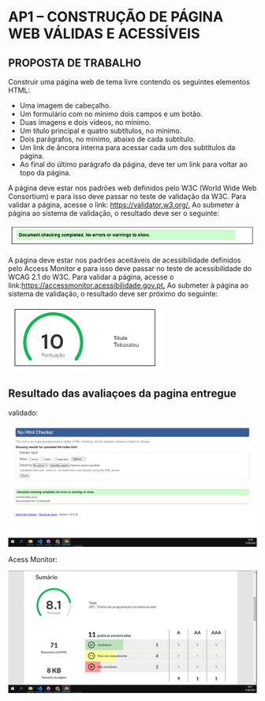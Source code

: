<h1>AP1 – CONSTRUÇÃO DE PÁGINA WEB VÁLIDAS E ACESSÍVEIS</h1>
    <h2>
        PROPOSTA DE TRABALHO
    </h2>
    <p>
        Construir uma página web de tema livre contendo os seguintes elementos HTML:
    </p>
    <ul>
        <li>
            Uma imagem de cabeçalho.
        </li>
        <li>
            Um formulário com no mínimo dois campos e um botão.
        </li>
        <li>
            Duas imagens e dois vídeos, no mínimo.
        </li>
        <li>
            Um título principal e quatro subtítulos, no mínimo.
        </li>
        <li>
            Dois parágrafos, no mínimo, abaixo de cada subtítulo.
        </li>
        <li>
            Um link de âncora interna para acessar cada um dos subtítulos da página.
        </li>
        <li>
            Ao final do último parágrafo da página, deve ter um link para voltar ao topo da página.
        </li>
    </ul>
    <p>
        A página deve estar nos padrões web definidos pelo W3C (World Wide Web Consortium) e para isso deve passar no teste de validação da W3C. Para validar a página, acesse o link: <a href="https://validator.w3.org/.">https://validator.w3.org/.</a> Ao submeter à página ao sistema de validação, o resultado deve ser o seguinte:
    </p>
    <img src="img-readme/validado.png" alt="validado">
    <p>
        A página deve estar nos padrões aceitáveis de acessibilidade definidos pelo Access Monitor e para isso deve passar no teste de acessibilidade do WCAG 2.1 do W3C. Para validar a página, acesse o link:<a href="https://accessmonitor.acessibilidade.gov.pt/">https://accessmonitor.acessibilidade.gov.pt.</a> Ao submeter à página ao sistema de validação, o resultado deve ser próximo do seguinte:
    </p>
    <img src="img-readme/nota-pagina.png" alt="nota da pagina">
    <h2>Resultado das avaliaçoes da pagina entregue</h2>
    <p>validado:</p>
    <img src="img-readme/Resultado-do-validado.png" width="800px" alt="Resultado do validado">
    <p>Acess Monitor:</p>
    <img src="img-readme/nota-acces-monitor.png" width="800px" alt="Nota Acess Monitor">
    

